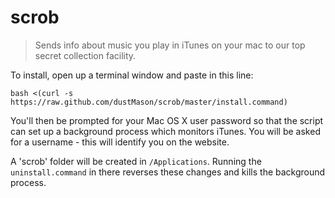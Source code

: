 scrob
=====

> Sends info about music you play in iTunes on your mac to our top secret collection facility.

To install, open up a terminal window and paste in this line:

    bash <(curl -s https://raw.github.com/dustMason/scrob/master/install.command)

You'll then be prompted for your Mac OS X user password so that the script can set up a background process which monitors iTunes. You will be asked for a username - this will identify you on the website.

A 'scrob' folder will be created in `/Applications`. Running the `uninstall.command` in there reverses these changes and kills the background process.

